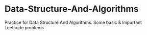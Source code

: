 # Data-Structure-And-Algorithms
Practice for Data Structure And Algorithms. Some basic &amp; Important Leetcode problems
